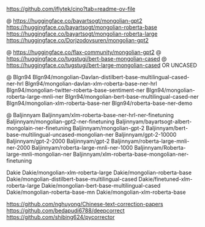 https://github.com/iflytek/cino?tab=readme-ov-file

@ https://huggingface.co/bayartsogt/mongolian-gpt2
https://huggingface.co/bayartsogt/mongolian-roberta-base
https://huggingface.co/bayartsogt/mongolian-roberta-large
https://huggingface.co/Dorjzodovsuren/mongolian-gpt2


@ https://huggingface.co/flax-community/mongolian-gpt2
@ https://huggingface.co/tugstugi/bert-base-mongolian-cased
@ https://huggingface.co/tugstugi/bert-large-mongolian-cased   OR UNCASED


@ Blgn94
Blgn94/mongolian-Davlan-distilbert-base-multilingual-cased-ner-hrl
Blgn94/mongolian-davlan-xlm-roberta-base-ner-hrl
Blgn94/mongolian-twitter-roberta-base-sentiment-ner
Blgn94/mongolian-roberta-large-mnli-ner
Blgn94/mongolian-bert-base-multilingual-cased-ner
Blgn94/mongolian-xlm-roberta-base-ner
Blgn94/roberta-base-ner-demo



@ Baljinnyam
Baljinnyam/xlm-roberta-base-ner-hrl-ner-finetuning
Baljinnyam/mongolian-gpt2-ner-finetuning
Baljinnyam/bayartsogt-albert-mongolain-ner-finetuning
Baljinnyam/mongolian-gpt-2
Baljinnyam/bert-base-multilingual-uncased-mongolian-ner
Baljinnyam/gpt-2-10000
Baljinnyam/gpt-2-2000
Baljinnyam/gpt-2
Baljinnyam/roberta-large-mnli-ner-2000
Baljinnyam/roberta-large-mnli-ner-1000
Baljinnyam/Roberta-large-mnli-mongolian-ner
Baljinnyam/xlm-roberta-base-mongolian-ner-finetuning





Dakie
Dakie/mongolian-xlm-roberta-large
Dakie/mongolian-roberta-base
Dakie/mongolian-distilbert-base-multilingual-cased
Dakie/finetuned-xlm-roberta-large
Dakie/mongolian-bert-base-multilingual-cased
Dakie/mongolian-roberta-base-mn
Dakie/mongolian-xlm-roberta-base


https://github.com/nghuyong/Chinese-text-correction-papers
https://github.com/bedapudi6788/deepcorrect
https://github.com/shibing624/pycorrector